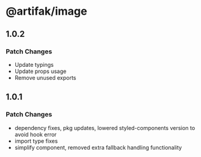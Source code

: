 # @artifak/image

## 1.0.2

### Patch Changes

- Update typings
- Update props usage
- Remove unused exports

## 1.0.1

### Patch Changes

- dependency fixes, pkg updates, lowered styled-components version to avoid hook error
- import type fixes
- simplify component, removed extra fallback handling functionality
